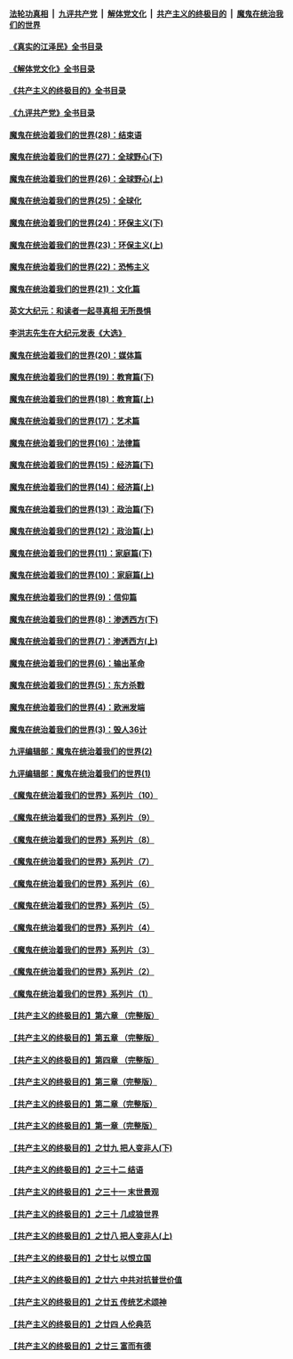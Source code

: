 ####  [法轮功真相](../../../../basic/blob/master/README.md?t=07180901) &nbsp;|&nbsp; [九评共产党](../../../../9ping.md/blob/master/README.md?t=07180901) &nbsp;|&nbsp; [解体党文化](../../../../jtdwh.md/blob/master/README.md?t=07180901)  &nbsp;|&nbsp; [共产主义的终极目的](../../../../gczydzjmd.md/blob/master/README.md?t=07180901) &nbsp;|&nbsp; [魔鬼在统治我们的世界](../../../../mgztzwmdsj.md/blob/master/README.md?t=07180901) 

#### [《真实的江泽民》全书目录](../pages/nsc422/n13721399.md?t=07180901) 

#### [《解体党文化》全书目录](../pages/nsc422/n13721157.md?t=07180901) 

#### [《共产主义的终极目的》全书目录](../pages/nsc422/n13721048.md?t=07180901) 

#### [《九评共产党》全书目录](../pages/nsc422/n13708085.md?t=07180901) 

#### [魔鬼在统治着我们的世界(28)：结束语](../pages/nsc422/n10936246.md?t=07180901) 

#### [魔鬼在统治着我们的世界(27)：全球野心(下)](../pages/nsc422/n10928319.md?t=07180901) 

#### [魔鬼在统治着我们的世界(26)：全球野心(上)](../pages/nsc422/n10900318.md?t=07180901) 

#### [魔鬼在统治着我们的世界(25)：全球化](../pages/nsc422/n10788205.md?t=07180901) 

#### [魔鬼在统治着我们的世界(24)：环保主义(下)](../pages/nsc422/n10695307.md?t=07180901) 

#### [魔鬼在统治着我们的世界(23)：环保主义(上)](../pages/nsc422/n10688613.md?t=07180901) 

#### [魔鬼在统治着我们的世界(22)：恐怖主义](../pages/nsc422/n10614727.md?t=07180901) 

#### [魔鬼在统治着我们的世界(21)：文化篇](../pages/nsc422/n10597706.md?t=07180901) 

#### [英文大纪元：和读者一起寻真相 无所畏惧](../pages/nsc422/n12542027.md?t=07180901) 

#### [李洪志先生在大纪元发表《大选》](../pages/nsc422/n12534746.md?t=07180901) 

#### [魔鬼在统治着我们的世界(20)：媒体篇](../pages/nsc422/n10586579.md?t=07180901) 

#### [魔鬼在统治着我们的世界(19)：教育篇(下)](../pages/nsc422/n10564808.md?t=07180901) 

#### [魔鬼在统治着我们的世界(18)：教育篇(上)](../pages/nsc422/n10526970.md?t=07180901) 

#### [魔鬼在统治着我们的世界(17)：艺术篇](../pages/nsc422/n10499093.md?t=07180901) 

#### [魔鬼在统治着我们的世界(16)：法律篇](../pages/nsc422/n10485969.md?t=07180901) 

#### [魔鬼在统治着我们的世界(15)：经济篇(下)](../pages/nsc422/n10469975.md?t=07180901) 

#### [魔鬼在统治着我们的世界(14)：经济篇(上)](../pages/nsc422/n10457370.md?t=07180901) 

#### [魔鬼在统治着我们的世界(13)：政治篇(下)](../pages/nsc422/n10448270.md?t=07180901) 

#### [魔鬼在统治着我们的世界(12)：政治篇(上)](../pages/nsc422/n10444576.md?t=07180901) 

#### [魔鬼在统治着我们的世界(11)：家庭篇(下)](../pages/nsc422/n10440961.md?t=07180901) 

#### [魔鬼在统治着我们的世界(10)：家庭篇(上)](../pages/nsc422/n10435448.md?t=07180901) 

#### [魔鬼在统治着我们的世界(9)：信仰篇](../pages/nsc422/n10432159.md?t=07180901) 

#### [魔鬼在统治着我们的世界(8)：渗透西方(下)](../pages/nsc422/n10429603.md?t=07180901) 

#### [魔鬼在统治着我们的世界(7)：渗透西方(上)](../pages/nsc422/n10426013.md?t=07180901) 

#### [魔鬼在统治着我们的世界(6)：输出革命](../pages/nsc422/n10421536.md?t=07180901) 

#### [魔鬼在统治着我们的世界(5)：东方杀戮](../pages/nsc422/n10417707.md?t=07180901) 

#### [魔鬼在统治着我们的世界(4)：欧洲发端](../pages/nsc422/n10414890.md?t=07180901) 

#### [魔鬼在统治着我们的世界(3)：毁人36计](../pages/nsc422/n10411583.md?t=07180901) 

#### [九评编辑部：魔鬼在统治着我们的世界(2)](../pages/nsc422/n10410036.md?t=07180901) 

#### [九评编辑部：魔鬼在统治着我们的世界(1)](../pages/nsc422/n10406825.md?t=07180901) 

#### [《魔鬼在统治着我们的世界》系列片（10）](../pages/nsc422/n12292670.md?t=07180901) 

#### [《魔鬼在统治着我们的世界》系列片（9）](../pages/nsc422/n12290859.md?t=07180901) 

#### [《魔鬼在统治着我们的世界》系列片（8）](../pages/nsc422/n12287445.md?t=07180901) 

#### [《魔鬼在统治着我们的世界》系列片（7）](../pages/nsc422/n12283425.md?t=07180901) 

#### [《魔鬼在统治着我们的世界》系列片（6）](../pages/nsc422/n12282314.md?t=07180901) 

#### [《魔鬼在统治着我们的世界》系列片（5）](../pages/nsc422/n12281419.md?t=07180901) 

#### [《魔鬼在统治着我们的世界》系列片（4）](../pages/nsc422/n12274024.md?t=07180901) 

#### [《魔鬼在统治着我们的世界》系列片（3）](../pages/nsc422/n12271322.md?t=07180901) 

#### [《魔鬼在统治着我们的世界》系列片（2）](../pages/nsc422/n12269049.md?t=07180901) 

#### [《魔鬼在统治着我们的世界》系列片（1）](../pages/nsc422/n12267575.md?t=07180901) 

#### [【共产主义的终极目的】第六章 （完整版）](../pages/nsc422/n11428913.md?t=07180901) 

#### [【共产主义的终极目的】第五章 （完整版）](../pages/nsc422/n11428912.md?t=07180901) 

#### [【共产主义的终极目的】第四章 （完整版）](../pages/nsc422/n11428907.md?t=07180901) 

#### [【共产主义的终极目的】第三章（完整版）](../pages/nsc422/n11428848.md?t=07180901) 

#### [【共产主义的终极目的】第二章（完整版）](../pages/nsc422/n11428831.md?t=07180901) 

#### [【共产主义的终极目的】第一章（完整版）](../pages/nsc422/n11417651.md?t=07180901) 

#### [【共产主义的终极目的】之廿九 把人变非人(下)](../pages/nsc422/n11344140.md?t=07180901) 

#### [【共产主义的终极目的】之三十二 结语](../pages/nsc422/n11360535.md?t=07180901) 

#### [【共产主义的终极目的】之三十一 末世景观](../pages/nsc422/n11351129.md?t=07180901) 

#### [【共产主义的终极目的】之三十 几成狼世界](../pages/nsc422/n11348280.md?t=07180901) 

#### [【共产主义的终极目的】之廿八 把人变非人(上)](../pages/nsc422/n11340492.md?t=07180901) 

#### [【共产主义的终极目的】之廿七 以恨立国](../pages/nsc422/n11336944.md?t=07180901) 

#### [【共产主义的终极目的】之廿六 中共对抗普世价值](../pages/nsc422/n11324785.md?t=07180901) 

#### [【共产主义的终极目的】之廿五 传统艺术颂神](../pages/nsc422/n11296396.md?t=07180901) 

#### [【共产主义的终极目的】之廿四 人伦典范](../pages/nsc422/n11296397.md?t=07180901) 

#### [【共产主义的终极目的】之廿三 富而有德](../pages/nsc422/n11283598.md?t=07180901) 

